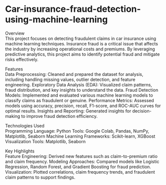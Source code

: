 # Car-insurance-fraud-detection-using-machine-learning

Overview
<br>
This project focuses on detecting fraudulent claims in car insurance using machine learning techniques. Insurance fraud is a critical issue that affects the industry by increasing operational costs and premiums. By leveraging predictive analytics, this project aims to identify potential fraud and mitigate risks effectively.

Features
<br>
Data Preprocessing: Cleaned and prepared the dataset for analysis, including handling missing values, outlier detection, and feature engineering.
Exploratory Data Analysis (EDA): Visualized claim patterns, fraud distribution, and key insights to understand the data.
Fraud Detection Models: Implemented and evaluated various machine learning models to classify claims as fraudulent or genuine.
Performance Metrics: Assessed models using accuracy, precision, recall, F1-score, and ROC-AUC curves for optimal results.
Insights and Reporting: Generated insights for decision-making to improve fraud detection efficiency.

Technologies Used
<br>
Programming Language: Python
Tools: Google Colab, Pandas, NumPy, Matplotlib, Seaborn
Machine Learning Frameworks: Scikit-learn, XGBoost
Visualization Tools: Matplotlib, Seaborn

Key Highlights
<br>
Feature Engineering: Derived new features such as claim-to-premium ratio and claim frequency.
Modeling Approaches: Compared models like Logistic Regression, Random Forest, and Gradient Boosting for fraud prediction.
Visualization: Plotted correlations, claim frequency trends, and fraudulent claim patterns to support findings.
